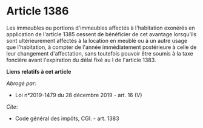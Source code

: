 # Article 1386

Les immeubles ou portions d'immeubles affectés à l'habitation exonérés en application de l'article 1385 cessent de bénéficier
de cet avantage lorsqu'ils sont ultérieurement affectés à la location en meublé ou à un autre usage que l'habitation, à
compter de l'année immédiatement postérieure à celle de leur changement d'affectation, sans toutefois pouvoir être soumis à
la taxe foncière avant l'expiration du délai fixé au I de l'article 1383.

**Liens relatifs à cet article**

_Abrogé par_:

  - Loi n°2019-1479 du 28 décembre 2019 - art. 16 (V)

_Cite_:

  - Code général des impôts, CGI. - art. 1383
